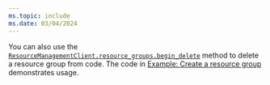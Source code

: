 ```yaml
---
ms.topic: include
ms.date: 03/04/2024
---
```


You can also use the [`ResourceManagementClient.resource_groups.begin_delete`](/python/api/azure-mgmt-resource/azure.mgmt.resource.resources.v2022_09_01.operations.resourcegroupsoperations#azure-mgmt-resource-resources-v2022-09-01-operations-resourcegroupsoperations-begin-delete) method to delete a resource group from code. The code in [Example: Create a resource group](../sdk/examples/azure-sdk-example-resource-group.md) demonstrates usage.
